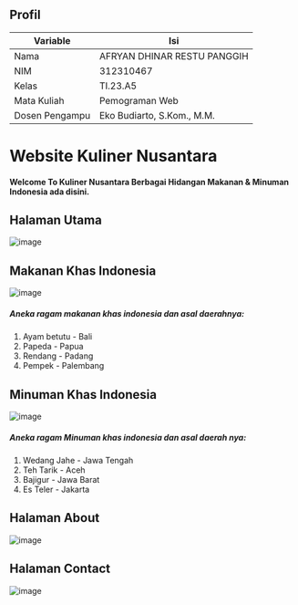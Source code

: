 ## Profil
| Variable | Isi |
| -------- | --- |
| Nama | AFRYAN DHINAR RESTU PANGGIH |
| NIM | 312310467    |
| Kelas | TI.23.A5 |
| Mata Kuliah | Pemograman Web |
| Dosen Pengampu |Eko Budiarto, S.Kom., M.M.|


# Website Kuliner Nusantara

#### Welcome To Kuliner Nusantara Berbagai Hidangan Makanan & Minuman Indonesia ada disini.

## Halaman Utama
![image](https://github.com/user-attachments/assets/ec80ca54-2737-42eb-8dac-d942d1b9b9c2)


## Makanan Khas Indonesia
![image](https://github.com/user-attachments/assets/e51a853a-0861-4a1d-a0e5-7ef22d468c66)
##### Aneka ragam makanan khas indonesia dan asal daerahnya:
1. Ayam betutu - Bali
2. Papeda - Papua
3. Rendang - Padang
4. Pempek - Palembang
   
## Minuman Khas Indonesia
![image](https://github.com/user-attachments/assets/bf947a1c-bf2a-4c3c-a5f1-6759a8dd8259)
##### Aneka ragam Minuman khas indonesia dan asal daerah nya:
1. Wedang Jahe - Jawa Tengah
2. Teh Tarik - Aceh
3. Bajigur - Jawa Barat
4. Es Teler - Jakarta

## Halaman About
![image](https://github.com/user-attachments/assets/e172fef8-14db-4906-829e-6fd602e882c8)

## Halaman Contact
![image](https://github.com/user-attachments/assets/07234a4f-bae8-4d2e-8204-2214087d39d4)
